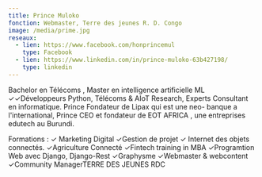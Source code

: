 ```yaml
---
title: Prince Muloko
fonction: Webmaster, Terre des jeunes R. D. Congo
image: /media/prime.jpg
reseaux:
  - lien: https://www.facebook.com/honprincemul
    type: Facebook
  - lien: https://www.linkedin.com/in/prince-muloko-63b427198/
    type: linkedin
---
```



 Bachelor en Télécoms , Master en intelligence artificielle ML
 ✓✓Développeurs Python, Télécoms & AIoT  Research, Experts Consultant en informatique.
Prince Fondateur de Lipax  qui est une neo- banque a l'international,
Prince CEO et fondateur de EOT AFRICA , une entreprises edutech au Burundi.

Formations :
✓ Marketing Digital
✓Gestion de projet
✓ Internet des objets connectés.
✓Agriculture Connecté
✓Fintech training in MBA
✓Programtion Web avec Django, Django-Rest
✓Graphysme
✓Webmaster & webcontent
✓Community ManagerTERRE DES JEUNES RDC

